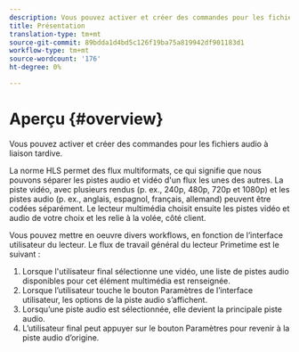 ```yaml
---
description: Vous pouvez activer et créer des commandes pour les fichiers audio à liaison tardive.
title: Présentation
translation-type: tm+mt
source-git-commit: 89bdda1d4bd5c126f19ba75a819942df901183d1
workflow-type: tm+mt
source-wordcount: '176'
ht-degree: 0%

---
```



# Aperçu {#overview}

Vous pouvez activer et créer des commandes pour les fichiers audio à liaison tardive.

La norme HLS permet des flux multiformats, ce qui signifie que nous pouvons séparer les pistes audio et vidéo d&#39;un flux les unes des autres. La piste vidéo, avec plusieurs rendus (p. ex., 240p, 480p, 720p et 1080p) et les pistes audio (p. ex., anglais, espagnol, français, allemand) peuvent être codées séparément. Le lecteur multimédia choisit ensuite les pistes vidéo et audio de votre choix et les relie à la volée, côté client.

Vous pouvez mettre en oeuvre divers workflows, en fonction de l’interface utilisateur du lecteur. Le flux de travail général du lecteur Primetime est le suivant :

1. Lorsque l&#39;utilisateur final sélectionne une vidéo, une liste de pistes audio disponibles pour cet élément multimédia est renseignée.
1. Lorsque l’utilisateur touche le bouton Paramètres de l’interface utilisateur, les options de la piste audio s’affichent.
1. Lorsqu’une piste audio est sélectionnée, elle devient la principale piste audio.
1. L’utilisateur final peut appuyer sur le bouton Paramètres pour revenir à la piste audio d’origine.

